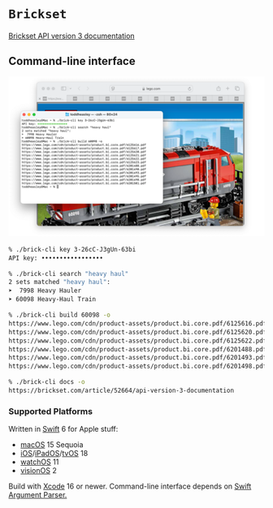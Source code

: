 # `Brickset`

[Brickset API version 3 documentation](https://brickset.com/article/52664/api-version-3-documentation)

## Command-line interface

![](docs/brick-cli.png)

```zsh
% ./brick-cli key 3-26cC-J3gUn-63bi
API key: •••••••••••••••••
```

```zsh
% ./brick-cli search "heavy haul"  
2 sets matched "heavy haul":
➤  7998 Heavy Hauler
➤ 60098 Heavy-Haul Train
```

```zsh
% ./brick-cli build 60098 -o       
https://www.lego.com/cdn/product-assets/product.bi.core.pdf/6125616.pdf
https://www.lego.com/cdn/product-assets/product.bi.core.pdf/6125620.pdf
https://www.lego.com/cdn/product-assets/product.bi.core.pdf/6125622.pdf
https://www.lego.com/cdn/product-assets/product.bi.core.pdf/6201488.pdf
https://www.lego.com/cdn/product-assets/product.bi.core.pdf/6201493.pdf
https://www.lego.com/cdn/product-assets/product.bi.core.pdf/6201498.pdf
```

```zsh
% ./brick-cli docs -o       
https://brickset.com/article/52664/api-version-3-documentation
```

### Supported Platforms

Written in [Swift](https://developer.apple.com/swift) 6 for Apple stuff:

* [macOS](https://developer.apple.com/macos) 15 Sequoia
* [iOS](https://developer.apple.com/ios)/[iPadOS](https://developer.apple.com/ipad)/[tvOS](https://developer.apple.com/tvos) 18
* [watchOS](https://developer.apple.com/watchos) 11
* [visionOS](https://developer.apple.com/visionos) 2

Build with [Xcode](https://developer.apple.com/xcode) 16 or newer. Command-line interface depends on [Swift Argument Parser.](https://github.com/apple/swift-argument-parser)
